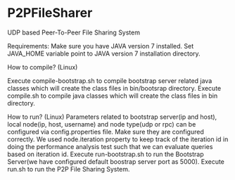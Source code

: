 # P2PFileSharer

UDP based Peer-To-Peer File Sharing System

Requirements: 
Make sure you have JAVA version 7 installed.
Set JAVA_HOME variable point to JAVA version 7 installation directory.

How to compile? (Linux)

Execute compile-bootstrap.sh to compile bootstrap server related java classes which will create the class files in bin/bootsrap directory.
Execute compile.sh to compile java classes which will create the class files in bin directory.

How to run? (Linux)
Parameters related to bootstrap server(ip and host), local node(ip, host, username) and node type(udp or rpc) can be configured via config.properties file. Make sure they are configured correctly. We used node.iteration property to keep track of the iteration id in doing the performance analysis test such that we can evaluate queries based on iteration id.
Execute run-bootstrap.sh to run the Bootstrap Server(we have configured default boostrap server port as 5000).
Execute run.sh to run the P2P File Sharing System.
